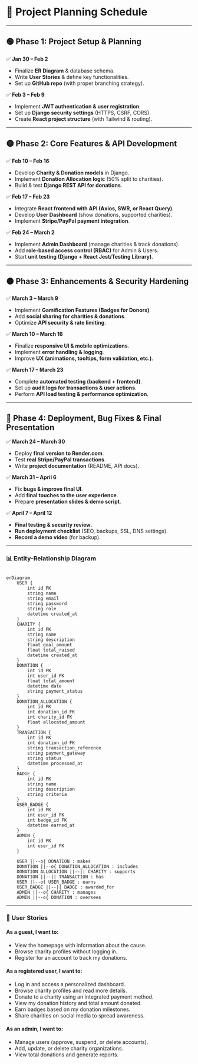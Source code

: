 # **📅 Project Planning Schedule**

---

## **🟢 Phase 1: Project Setup & Planning**
✅ **Jan 30 – Feb 2**
- Finalize **ER Diagram** & database schema.  
- Write **User Stories** & define key functionalities.  
- Set up **GitHub repo** (with proper branching strategy).

✅ **Feb 3 – Feb 9**
- Implement **JWT authentication & user registration**.  
- Set up **Django security settings** (HTTPS, CSRF, CORS).  
- Create **React project structure** (with Tailwind & routing).  

---

## **🟡 Phase 2: Core Features & API Development**
✅ **Feb 10 – Feb 16**
- Develop **Charity & Donation models** in Django.  
- Implement **Donation Allocation logic** (50% split to charities).  
- Build & test **Django REST API for donations**.  

✅ **Feb 17 – Feb 23**
- Integrate **React frontend with API (Axios, SWR, or React Query)**.  
- Develop **User Dashboard** (show donations, supported charities).  
- Implement **Stripe/PayPal payment integration**.  

✅ **Feb 24 – March 2**
- Implement **Admin Dashboard** (manage charities & track donations).  
- Add **role-based access control (RBAC)** for Admin & Users.  
- Start **unit testing (Django + React Jest/Testing Library)**.  

---

## **🟠 Phase 3: Enhancements & Security Hardening**
✅ **March 3 – March 9**
- Implement **Gamification Features (Badges for Donors)**.  
- Add **social sharing for charities & donations**.  
- Optimize **API security & rate limiting**.  

✅ **March 10 – March 16**
- Finalize **responsive UI & mobile optimizations**.  
- Implement **error handling & logging**.  
- Improve **UX (animations, tooltips, form validation, etc.)**.  

✅ **March 17 – March 23**
- Complete **automated testing (backend + frontend)**.  
- Set up **audit logs for transactions & user actions**.  
- Perform **API load testing & performance optimization**.  

---

## **🔴 Phase 4: Deployment, Bug Fixes & Final Presentation**
✅ **March 24 – March 30**
- Deploy **final version to Render.com**.  
- Test **real Stripe/PayPal transactions**.  
- Write **project documentation** (README, API docs).  

✅ **March 31 – April 6**
- Fix **bugs & improve final UI**.  
- Add **final touches to the user experience**.  
- Prepare **presentation slides & demo script**.  

✅ **April 7 – April 12**
- **Final testing & security review**.  
- **Run deployment checklist** (SEO, backups, SSL, DNS settings).  
- **Record a demo video** (for backup).

---

### **📊 Entity-Relationship Diagram**

```mermaid

erDiagram
    USER {
        int id PK
        string name
        string email
        string password
        string role
        datetime created_at
    }
    CHARITY {
        int id PK
        string name
        string description
        float goal_amount
        float total_raised
        datetime created_at
    }
    DONATION {
        int id PK
        int user_id FK
        float total_amount
        datetime date
        string payment_status
    }
    DONATION_ALLOCATION {
        int id PK
        int donation_id FK
        int charity_id FK
        float allocated_amount
    }
    TRANSACTION {
        int id PK
        int donation_id FK
        string transaction_reference
        string payment_gateway
        string status
        datetime processed_at
    }
    BADGE {
        int id PK
        string name
        string description
        string criteria
    }
    USER_BADGE {
        int id PK
        int user_id FK
        int badge_id FK
        datetime earned_at
    }
    ADMIN {
        int id PK
        int user_id FK
    }

    USER ||--o{ DONATION : makes
    DONATION ||--o{ DONATION_ALLOCATION : includes
    DONATION_ALLOCATION ||--|| CHARITY : supports
    DONATION ||--|| TRANSACTION : has
    USER ||--o{ USER_BADGE : earns
    USER_BADGE ||--|{ BADGE : awarded_for
    ADMIN ||--o{ CHARITY : manages
    ADMIN ||--o{ DONATION : oversees

```

---

### **👤 User Stories**

#### **As a guest, I want to:**  
- View the homepage with information about the cause.  
- Browse charity profiles without logging in.  
- Register for an account to track my donations.  

#### **As a registered user, I want to:**  
- Log in and access a personalized dashboard.  
- Browse charity profiles and read more details.  
- Donate to a charity using an integrated payment method.  
- View my donation history and total amount donated.  
- Earn badges based on my donation milestones.  
- Share charities on social media to spread awareness.  

#### **As an admin, I want to:**  
- Manage users (approve, suspend, or delete accounts).  
- Add, update, or delete charity organizations.  
- View total donations and generate reports.  
